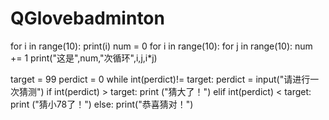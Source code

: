 # QGlovebadminton

for i in range(10):
    print(i)
num = 0
for i in range(10):
    for j in range(10):
        num += 1
        print("这是",num,"次循环",i,j,i*j)

target = 99
perdict = 0
while int(perdict)!= target:
    perdict = input("请进行一次猜测")
    if int(perdict) > target:
        print ("猜大了！")
    elif int(perdict) < target:
        print ("猜小78了！")
    else:
        print("恭喜猜对！")












